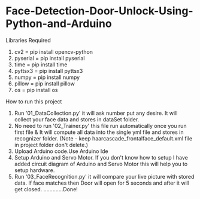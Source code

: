 # Face-Detection-Door-Unlock-Using-Python-and-Arduino

Libraries Required
1) cv2 = pip install opencv-python
2) pyserial = pip install pyserial
3) time = pip install time
4) pyttsx3 = pip install pyttsx3
5) numpy = pip install numpy
6) pillow = pip install pillow
7) os = pip install os

How to run this project
1) Run '01_DataCollection.py' it will ask number put any desire. It will collect your face data and stores in dataSet folder.
2) No need to run '02_Trainer.py' this file run automatically once you run first file & It will compute all data into the single yml file and stores in recognizer folder. (Note -     keep haarcascade_frontalface_default.xml file in project folder don't delete.)
3) Upload Arduino code.Use Arduino Ide  
4) Setup Arduino and Servo Motor. If you don't know how to setup I have added circuit diagram of Arduino and Servo Motor this will help you to setup hardware. 
5) Run '03_FaceRecognition.py' it will compare your live picture with stored data. If face matches then Door will open for 5 seconds and after it will get closed.
.............Done!

